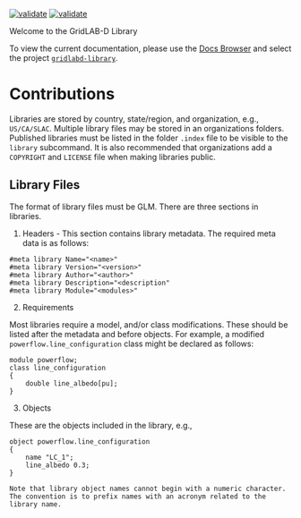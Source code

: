[![validate](https://github.com/slacgismo/gridlabd-library/actions/workflows/master.yml/badge.svg)](https://github.com/slacgismo/gridlabd-library/actions/workflows/master.yml)
[![validate](https://github.com/slacgismo/gridlabd-library/actions/workflows/develop.yml/badge.svg)](https://github.com/slacgismo/gridlabd-library/actions/workflows/develop.yml)

Welcome to the GridLAB-D Library

To view the current documentation, please use the [Docs Browser](http://docs.gridlabd.us/) and select the project [`gridlabd-library`](https://docs.gridlabd.us/index.html?owner=slacgismo&project=gridlabd-library&branch=master&folder=&doc=/README.md).

# Contributions

Libraries are stored by country, state/region, and organization, e.g., `US/CA/SLAC`.  Multiple library files may be stored in an organizations folders.  Published libraries must be listed in the folder `.index` file to be visible to the `library` subcommand.  It is also recommended that organizations add a `COPYRIGHT` and `LICENSE` file when making libraries public.

## Library Files

The format of library files must be GLM.  There are three sections in libraries.

1. Headers - This section contains library metadata.  The required meta data is as follows:

~~~
#meta library Name="<name>"
#meta library Version="<version>"
#meta library Author="<author>"
#meta library Description="<description"
#meta library Module="<modules>"
~~~

2. Requirements

Most libraries require a model, and/or class modifications.  These should be listed after the metadata and before objects.  For example, a modified `powerflow.line_configuration` class might be declared as follows:

~~~
module powerflow;
class line_configuration
{
	double line_albedo[pu];
}
~~~

3. Objects

These are the objects included in the library, e.g.,

~~~
object powerflow.line_configuration
{
	name "LC_1";
	line_albedo 0.3;
}

Note that library object names cannot begin with a numeric character. The convention is to prefix names with an acronym related to the library name.
